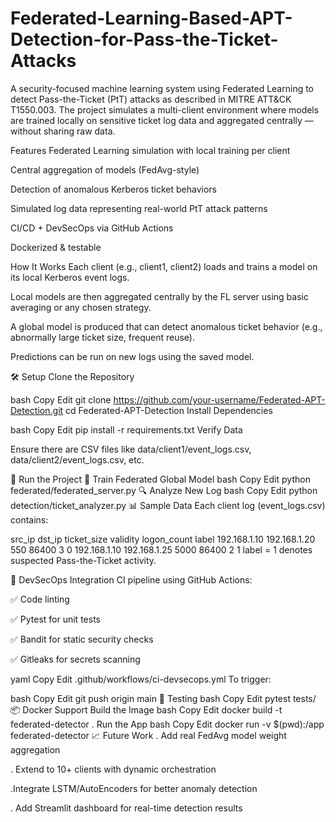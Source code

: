 # Federated-Learning-Based-APT-Detection-for-Pass-the-Ticket-Attacks
A security-focused machine learning system using Federated Learning to detect Pass-the-Ticket (PtT) attacks as described in MITRE ATT&CK T1550.003. The project simulates a multi-client environment where models are trained locally on sensitive ticket log data and aggregated centrally — without sharing raw data.

Features
 Federated Learning simulation with local training per client

 Central aggregation of models (FedAvg-style)

 Detection of anomalous Kerberos ticket behaviors

 Simulated log data representing real-world PtT attack patterns

 CI/CD + DevSecOps via GitHub Actions

 Dockerized & testable

  How It Works
Each client (e.g., client1, client2) loads and trains a model on its local Kerberos event logs.

Local models are then aggregated centrally by the FL server using basic averaging or any chosen strategy.

A global model is produced that can detect anomalous ticket behavior (e.g., abnormally large ticket size, frequent reuse).

Predictions can be run on new logs using the saved model.

🛠️ Setup
Clone the Repository

bash
Copy
Edit
git clone https://github.com/your-username/Federated-APT-Detection.git
cd Federated-APT-Detection
Install Dependencies

bash
Copy
Edit
pip install -r requirements.txt
Verify Data

Ensure there are CSV files like data/client1/event_logs.csv, data/client2/event_logs.csv, etc.

🏃 Run the Project
🏁 Train Federated Global Model
bash
Copy
Edit
python federated/federated_server.py
🔍 Analyze New Log
bash
Copy
Edit
python detection/ticket_analyzer.py
📊 Sample Data
Each client log (event_logs.csv) contains:

src_ip	dst_ip	ticket_size	validity	logon_count	label
192.168.1.10	192.168.1.20	550	86400	3	0
192.168.1.10	192.168.1.25	5000	86400	2	1
label = 1 denotes suspected Pass-the-Ticket activity.

🔐 DevSecOps Integration
CI pipeline using GitHub Actions:

✅ Code linting

✅ Pytest for unit tests

✅ Bandit for static security checks

✅ Gitleaks for secrets scanning

yaml
Copy
Edit
.github/workflows/ci-devsecops.yml
To trigger:

bash
Copy
Edit
git push origin main
🧪 Testing
bash
Copy
Edit
pytest tests/
📦 Docker Support
Build the Image
bash
Copy
Edit
docker build -t federated-detector .
Run the App
bash
Copy
Edit
docker run -v $(pwd):/app federated-detector
📈 Future Work
. Add real FedAvg model weight aggregation

. Extend to 10+ clients with dynamic orchestration

.Integrate LSTM/AutoEncoders for better anomaly detection

. Add Streamlit dashboard for real-time detection results


